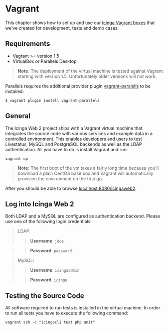 # <a id="vagrant"></a> Vagrant

This chapter shows how to set up and use our [Icinga Vagrant
boxes](https://github.com/icinga/icinga-vagrant) that we've created for
development, tests and demo cases. 

## <a id="vagrant-requirements"></a>Requirements

* Vagrant &gt;= version 1.5
* VirtualBox or Parallels Desktop

> **Note:** The deployment of the virtual machine is tested against Vagrant starting with version 1.5.
> Unfortunately older versions will not work.

Parallels requires the additional provider plugin
[vagrant-paralells](http://parallels.github.io/vagrant-parallels/docs/) to be installed:

    $ vagrant plugin install vagrant-parallels

## <a id="vagrant-general"></a>General

The Icinga Web 2 project ships with a Vagrant virtual machine that integrates
the source code with various services and example data in a controlled
environment. This enables developers and users to test Livestatus,
MySQL and PostgreSQL backends as well as the LDAP authentication. All you
have to do is install Vagrant and run:

```
vagrant up
```

> **Note:** The first boot of the vm takes a fairly long time because
> you'll download a plain CentOS base box and Vagrant will automatically
> provision the environment on the first go.

After you should be able to browse [localhost:8080/icingaweb2](http://localhost:8080/icingaweb2).

## <a id="vagrant-login"></a>Log into Icinga Web 2

Both LDAP and a MySQL are configured as authentication backend. Please use one of the following login credentials:

> LDAP:
>> **Username**: `jdoe`

>> **Password**: `password`

>MySQL:
>> **Username**: `icingaadmin`

>> **Password**: `icinga`



## <a id="vagrant-testing"></a>Testing the Source Code

All software required to run tests is installed in the virtual machine.
In order to run all tests you have to execute the following command:

```
vagrant ssh -c "icingacli test php unit"
```
